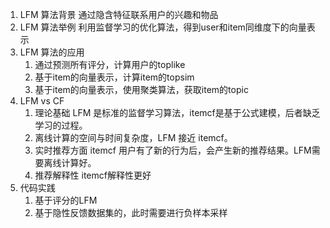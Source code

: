 

1. LFM 算法背景 通过隐含特征联系用户的兴趣和物品
2. LFM 算法举例 利用监督学习的优化算法，得到user和item同维度下的向量表示
3. LFM 算法的应用
   1. 通过预测所有评分，计算用户的toplike
   2. 基于item的向量表示，计算item的topsim
   3. 基于item的向量表示，使用聚类算法，获取item的topic 
4. LFM vs CF
   1. 理论基础 LFM 是标准的监督学习算法，itemcf是基于公式建模，后者缺乏学习的过程。
   2. 离线计算的空间与时间复杂度，LFM 接近 itemcf。
   3. 实时推荐方面 itemcf 用户有了新的行为后，会产生新的推荐结果。LFM需要离线计算好。
   4. 推荐解释性 itemcf解释性更好
5. 代码实践
    1. 基于评分的LFM
    2. 基于隐性反馈数据集的，此时需要进行负样本采样
